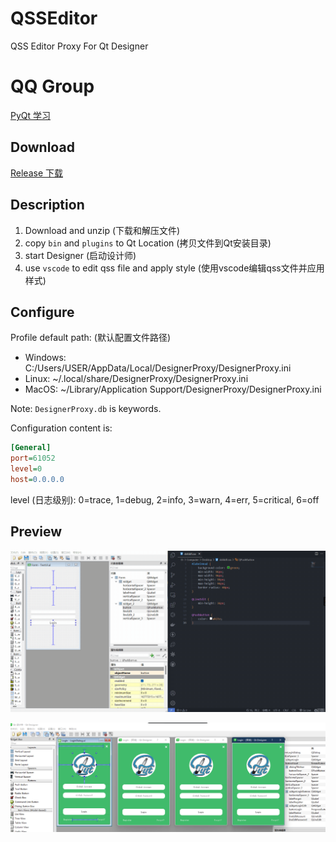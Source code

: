 # QSSEditor

QSS Editor Proxy For Qt Designer

# QQ Group

[PyQt 学习](https://jq.qq.com/?_wv=1027&k=5QVVEdF)

## Download

[Release 下载](https://github.com/PyQt5/QSSEditor/releases)

## Description

1. Download and unzip (下载和解压文件)
2. copy `bin` and `plugins` to Qt Location (拷贝文件到Qt安装目录)
3. start Designer (启动设计师)
4. use `vscode` to edit qss file and apply style (使用vscode编辑qss文件并应用样式)

## Configure

Profile default path: (默认配置文件路径)

- Windows: C:/Users/USER/AppData/Local/DesignerProxy/DesignerProxy.ini
- Linux: ~/.local/share/DesignerProxy/DesignerProxy.ini
- MacOS: ~/Library/Application Support/DesignerProxy/DesignerProxy.ini

Note: `DesignerProxy.db` is keywords.

Configuration content is:

```ini
[General]
port=61052
level=0
host=0.0.0.0

```

level (日志级别): 0=trace, 1=debug, 2=info, 3=warn, 4=err, 5=critical, 6=off

## Preview

![QSSEditor](QSSEditor.gif)

![preview.png](preview.png)
